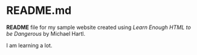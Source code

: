 # README.md
**README** file for my sample website created using *Learn Enough HTML to be Dangerous* by Michael Hartl.

I am learning a lot.
